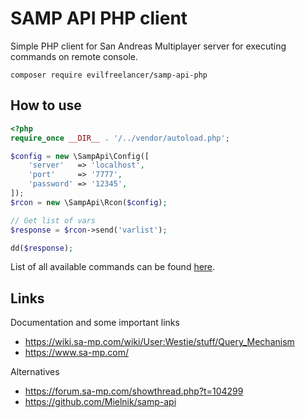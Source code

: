 # SAMP API PHP client

Simple PHP client for San Andreas Multiplayer server for
executing commands on remote console.

    composer require evilfreelancer/samp-api-php

## How to use

```php
<?php
require_once __DIR__ . '/../vendor/autoload.php';

$config = new \SampApi\Config([
    'server'   => 'localhost',
    'port'     => '7777',
    'password' => '12345',
]);
$rcon = new \SampApi\Rcon($config);

// Get list of vars
$response = $rcon->send('varlist');

dd($response);
```

List of all available commands can be found [here](https://wiki.sa-mp.com/wiki/RCON#RCON_Commands).

## Links

Documentation and some important links

* https://wiki.sa-mp.com/wiki/User:Westie/stuff/Query_Mechanism
* https://www.sa-mp.com/

Alternatives

* https://forum.sa-mp.com/showthread.php?t=104299
* https://github.com/Mielnik/samp-api
